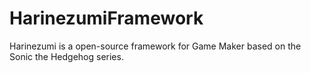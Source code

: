 # HarinezumiFramework
Harinezumi is a open-source framework for Game Maker based on the Sonic the Hedgehog series.
